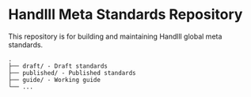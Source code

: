 # Handlll Meta Standards Repository

This repository is for building and maintaining Handlll global meta standards.

```text
.
├── draft/ - Draft standards
├── published/ - Published standards
├── guide/ - Working guide
└── ...
```
